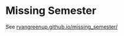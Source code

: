 # Missing Semester

See [ryangreenup.github.io/missing_semester/](https://ryangreenup.github.io/missing_semester/)
